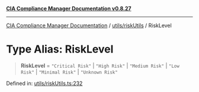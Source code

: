 [**CIA Compliance Manager Documentation v0.8.27**](../../../README.md)

***

[CIA Compliance Manager Documentation](../../../modules.md) / [utils/riskUtils](../README.md) / RiskLevel

# Type Alias: RiskLevel

> **RiskLevel** = `"Critical Risk"` \| `"High Risk"` \| `"Medium Risk"` \| `"Low Risk"` \| `"Minimal Risk"` \| `"Unknown Risk"`

Defined in: [utils/riskUtils.ts:232](https://github.com/Hack23/cia-compliance-manager/blob/26bb73ca86d23be8656cdd29d12202323a449310/src/utils/riskUtils.ts#L232)

